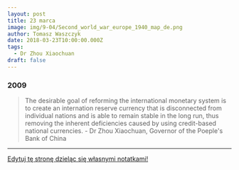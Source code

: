```yaml
---
layout: post
title: 23 marca
image: img/9-04/Second_world_war_europe_1940_map_de.png
author: Tomasz Waszczyk
date: 2018-03-23T10:00:00.000Z
tags:
  - Dr Zhou Xiaochuan
draft: false
---
```


### 2009

> The desirable goal of reforming the international monetary system is to create an internation reserve currency that is disconnected from individual nations and is able to remain stable in the long run, thus removing the inherent deficiencies caused by using credit-based national currencies. - Dr Zhou Xiaochuan, Governor of the Poeple's Bank of China

---

<a href="https://github.com/TomaszWaszczyk/historia.waszczyk.com/edit/master/src/content/march-23.md" target="_blank">Edytuj tę stronę dzieląc się własnymi notatkami!</a>
